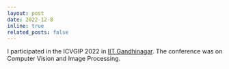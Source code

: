 ```yaml
---
layout: post
date: 2022-12-8
inline: true
related_posts: false
---
```


I participated in the ICVGIP 2022 in [IIT Gandhinagar](https://iitgn.ac.in/). The conference was on Computer Vision and Image Processing.
